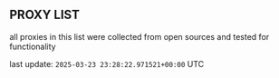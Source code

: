 ## PROXY LIST

all proxies in this list were collected from open sources and tested for functionality

last update: `2025-03-23 23:28:22.971521+00:00` UTC